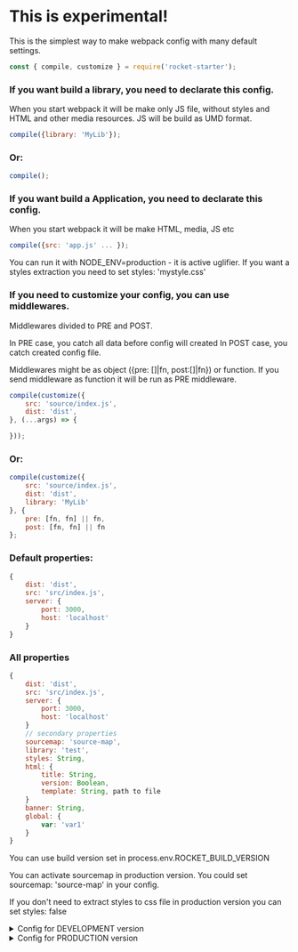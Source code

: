 # This is experimental!

This is the simplest way to make webpack config with many default settings.

```jsx
const { compile, customize } = require('rocket-starter');
```
### If you want build a library, you need to declarate this config.
When you start webpack it will be make only JS file, without styles and HTML and other media resources. JS will be build as UMD format.
```jsx
compile({library: 'MyLib'});
```
### Or:
```jsx
compile();
```
### If you want build a Application, you need to declarate this config.
When you start webpack it will be make HTML, media, JS etc
```jsx
compile({src: 'app.js' ... });
```
You can run it with NODE_ENV=production - it is active uglifier. If you want a styles extraction you need to set styles: 'mystyle.css'

### If you need to customize your config, you can use middlewares.

Middlewares divided to PRE and POST.

In PRE case, you catch all data before config will created
In POST case, you catch created config file.

Middlewares might be as object ({pre: []|fn, post:[]|fn}) or function.
If you send middleware as function it will be run as PRE middleware.
```jsx
compile(customize({
    src: 'source/index.js',
    dist: 'dist',
}, (...args) => {

}));
```
### Or:
```jsx
compile(customize({
    src: 'source/index.js',
    dist: 'dist',
    library: 'MyLib'
}, {
    pre: [fn, fn] || fn,
    post: [fn, fn] || fn
};
```

### Default properties:

```jsx
{
    dist: 'dist',
    src: 'src/index.js',
    server: {
        port: 3000,
        host: 'localhost'
    }
}
```

### All properties

```jsx
{
    dist: 'dist',
    src: 'src/index.js',
    server: {
        port: 3000,
        host: 'localhost'
    }
    // secondary properties
    sourcemap: 'source-map',
    library: 'test',
    styles: String,
    html: {
        title: String,
        version: Boolean,
        template: String, path to file
    }
    banner: String,
    global: {
        var: 'var1'
    }
}
```

You can use build version set in process.env.ROCKET_BUILD_VERSION

You can activate sourcemap in production version. You could set sourcemap: 'source-map' in your config.

If you don't need to extract styles to css file in production version you can set styles: false

<details>
  <summary>Config for DEVELOPMENT version</summary>
  <pre>
  {
      "cache": true,
      "entry": [
          "/index.js"
      ],
      "devtool": "source-map",
      "output": {
          "publicPath": "/",
          "path": "/dist",
          "filename": "[name].js"
      },
      "stats": {
          "hash": true,
          "version": true,
          "timings": true,
          "assets": true,
          "chunks": true,
          "modules": true,
          "reasons": true,
          "children": true,
          "source": false,
          "errors": true,
          "errorDetails": true,
          "warnings": true,
          "publicPath": true
      },
      "node": {
          "fs": "empty"
      },
      "resolve": {
          "extensions": [
              ".js",
              ".jsx"
          ]
      },
      "devServer": {
          "headers": {
              "Access-Control-Allow-Origin": "*",
              "Access-Control-Allow-Methods": "GET, POST, PUT, DELETE, PATCH, OPTIONS",
              "Access-Control-Allow-Headers": "X-Requested-With, content-type, Authorization"
          },
          "port": 3000,
          "noInfo": true,
          "quiet": false,
          "lazy": false,
          "inline": true,
          "stats": "minimal",
          "overlay": {
              "errors": true
          },
          "watchOptions": {
              "aggregateTimeout": 50,
              "ignored": {}
          },
          "historyApiFallback": true,
          "host": "localhost"
      },
      "module": {
          "rules": [
              {
                  "test": /\.html$/,
                  "use": "file-loader?name=[name].[ext]"
              },
              {
                  "test": /\.css$/,
                  "loader": [
                      "style-loader",
                      "css-loader"
                  ]
              },
              {
                  "test": /\.scss/,
                  "loader": [
                      "style-loader",
                      "css-loader",
                      "sass-loader"
                  ]
              },
              {
                  "test": /\.less/,
                  "loader": [
                      "style-loader",
                      "css-loader",
                      "less-loader"
                  ]
              },
              {
                  "test": /\.(js|jsx)$/,
                  "exclude": /node_modules/,
                  "use": [
                      {
                          "loader": "babel-loader",
                          "query": {
                              "cacheDirectory": true,
                              "babelrc": false,
                              "presets": [
                                  [
                                      require.resolve('babel-preset-es2015'), {
                                          modules: false
                                      }
                                  ],
                                  require.resolve('babel-preset-stage-0'),
                                  require.resolve('babel-preset-react')
                              ],
                              "plugins": [
                                  require.resolve('babel-plugin-transform-decorators-legacy')
                              ],
                              "env": {
                                  "production": {
                                      "plugins": [
                                          require.resolve('babel-plugin-transform-react-constant-elements'),
                                          require.resolve('babel-plugin-transform-react-inline-elements'),
                                          require.resolve('babel-plugin-transform-react-pure-class-to-function'),
                                          require.resolve('babel-plugin-transform-react-remove-prop-types'),
                                      ]
                                  }
                              }
                          }
                      }
                  ]
              },
              {
                  "test": /\.(jpe?g|png|gif)$/i,
                  "loaders": [
                      "url-loader?limit=10000&name=images/[name].[ext]"
                  ]
              },
              {
                  "test": /\.(woff(2)?)(\?[a-z0-9=&.]+)?$/,
                  "loader": "url-loader?limit=10000&name=fonts/[name].[ext]"
              },
              {
                  "test": /\.md$/,
                  "loader": "html-loader!markdown-loader"
              },
              {
                  "test": /\.json/,
                  "loader": "json-loader"
              },
              {
                  "test": /\.svg$/,
                  "use": [
                      {
                          "loader": "svg-inline-loader"
                      },
                      {
                          "loader": "svgo-loader",
                          "options": {
                              "plugins": [
                                  {
                                      "removeTitle": true
                                  },
                                  {
                                      "convertColors": {
                                          "shorthex": false
                                      }
                                  },
                                  {
                                      "convertPathData": false
                                  }
                              ]
                          }
                      }
                  ]
              }
          ]
      },
      "plugins": [
          new webpack.optimize.OccurrenceOrderPlugin(),
          new HtmlWebpackPlugin(props.html),
          new webpack.DefinePlugin(Object.assign({
              'process.env': {
                  NODE_ENV: JSON.stringify(process.env.NODE_ENV)
              }
          }, props.global),
          new OpenBrowserPlugin({ url: `http://${props.server.host}:${props.server.port}` }))
      ],
      "externals": []
  }
  </pre>
</details>

<details>
  <summary>Config for PRODUCTION version</summary>
  <pre>
  {
      "cache": true,
      "entry": [
          "/index.js"
      ],
      "devtool": "source-map",
      "output": {
          "publicPath": "/",
          "path": "/dist",
          "filename": "[name].js"
      },
      "stats": {
          "hash": true,
          "version": true,
          "timings": true,
          "assets": true,
          "chunks": true,
          "modules": true,
          "reasons": true,
          "children": true,
          "source": false,
          "errors": true,
          "errorDetails": true,
          "warnings": true,
          "publicPath": true
      },
      "node": {
          "fs": "empty"
      },
      "resolve": {
          "extensions": [
              ".js",
              ".jsx"
          ]
      },
      "devServer": {
          "headers": {
              "Access-Control-Allow-Origin": "*",
              "Access-Control-Allow-Methods": "GET, POST, PUT, DELETE, PATCH, OPTIONS",
              "Access-Control-Allow-Headers": "X-Requested-With, content-type, Authorization"
          },
          "port": 3000,
          "noInfo": true,
          "quiet": false,
          "lazy": false,
          "inline": true,
          "stats": "minimal",
          "overlay": {
              "errors": true
          },
          "watchOptions": {
              "aggregateTimeout": 50,
              "ignored": {}
          },
          "historyApiFallback": true,
          "host": "localhost"
      },
      "module": {
          "rules": [
              {
                  "test": /\.html$/,
                  "use": "file-loader?name=[name].[ext]"
              },
              {
                  "test": /\.css$/,
                  "use": [
                      ExtractTextPlugin.extract({
                          fallback: "style-loader",
                          use: { loader: 'css-loader', options: { minimize: true }}
                      })
                  ]
              },
              {
                  "test": /\.scss/,
                  "use": ExtractTextPlugin.extract({
                     fallback: "style-loader",
                     use: [
                         { loader: 'css-loader', options: { minimize: true }},
                         'sass-loader'
                     ]
                 })
              },
              {
                  "test": /\.less/,
                  "use":  ExtractTextPlugin.extract({
                     fallback: "style-loader",
                     use: [
                         { loader: 'css-loader', options: { minimize: true }},
                         'less-loader'
                     ]
                 })
              },
              {
                  "test": /\.(js|jsx)$/,
                  "exclude": /node_modules/,
                  "use": [
                      {
                          "loader": "babel-loader",
                          "query": {
                              "cacheDirectory": true,
                              "babelrc": false,
                              "presets": [
                                  [
                                      require.resolve('babel-preset-es2015'), {
                                          modules: false
                                      }
                                  ],
                                  require.resolve('babel-preset-stage-0'),
                                  require.resolve('babel-preset-react')
                              ],
                              "plugins": [
                                  require.resolve('babel-plugin-transform-decorators-legacy')
                              ],
                              "env": {
                                  "production": {
                                      "plugins": [
                                          require.resolve('babel-plugin-transform-react-constant-elements'),
                                          require.resolve('babel-plugin-transform-react-inline-elements'),
                                          require.resolve('babel-plugin-transform-react-pure-class-to-function'),
                                          require.resolve('babel-plugin-transform-react-remove-prop-types'),
                                      ]
                                  }
                              }
                          }
                      }
                  ]
              },
              {
                  "test": /\.(jpe?g|png|gif)$/i,
                  "loaders": [
                      "url-loader?limit=10000&name=images/[name].[ext]"
                  ]
              },
              {
                  "test": /\.(woff(2)?)(\?[a-z0-9=&.]+)?$/,
                  "loader": "url-loader?limit=10000&name=fonts/[name].[ext]"
              },
              {
                  "test": /\.md$/,
                  "loader": "html-loader!markdown-loader"
              },
              {
                  "test": /\.json/,
                  "loader": "json-loader"
              },
              {
                  "test": /\.svg$/,
                  "use": [
                      {
                          "loader": "svg-inline-loader"
                      },
                      {
                          "loader": "svgo-loader",
                          "options": {
                              "plugins": [
                                  {
                                      "removeTitle": true
                                  },
                                  {
                                      "convertColors": {
                                          "shorthex": false
                                      }
                                  },
                                  {
                                      "convertPathData": false
                                  }
                              ]
                          }
                      }
                  ]
              }
          ]
      },
      "plugins": [
          new webpack.optimize.OccurrenceOrderPlugin(),
          new HtmlWebpackPlugin(props.html),
          new webpack.DefinePlugin(Object.assign({
              'process.env': {
                  NODE_ENV: JSON.stringify(process.env.NODE_ENV)
              }
          }, props.global),
          new webpack.optimize.ModuleConcatenationPlugin(),
          new ExtractTextPlugin(props.path || 'css/styles.css'),
          new ImageminPlugin({
              disable: false,
              optipng: {
                  optimizationLevel: 3
              },
              gifsicle: {
                  optimizationLevel: 1
              },
              jpegtran: {
                  progressive: false
              },
              svgo: {
              },
              pngquant: null,
              plugins: []
          }),
          new CleanWebpackPlugin(props),
          new UglifyJSPlugin({
              sourceMap: false,
              uglifyOptions: {
                  ie8: false,
                  ecma: 5,
                  output: {
                      comments: false,
                      beautify: false,
                  },
                  warnings: false
              }
          }),
          new webpack.BannerPlugin(banner)
      ],
      "externals": []
  }
  </pre>
</details>